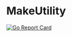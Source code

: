 # MakeUtility

[![Go Report Card](https://goreportcard.com/badge/github.com/yinnyC/MakeUtility)](https://goreportcard.com/report/github.com/yinnyC/MakeUtility)
